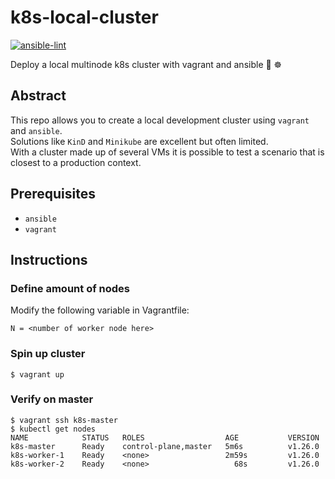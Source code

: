# k8s-local-cluster
[![ansible-lint](https://github.com/stackzoo/k8s-local-cluster/actions/workflows/ansible-lint.yml/badge.svg)](https://github.com/stackzoo/k8s-local-cluster/actions/workflows/ansible-lint.yml)

Deploy a local multinode k8s cluster with vagrant and ansible 🔧 ☸️

## Abstract
This repo allows you to create a local development cluster using `vagrant` and `ansible`.
<br/>
Solutions like `KinD` and `Minikube` are excellent but often limited.
<br/>
With a cluster made up of several VMs it is possible to test a scenario that is closest to a production context.

## Prerequisites
- `ansible`
- `vagrant`


## Instructions

### Define amount of nodes
Modify the following variable in Vagrantfile:
```
N = <number of worker node here>
```


### Spin up cluster
```
$ vagrant up
```

### Verify on master
```
$ vagrant ssh k8s-master
$ kubectl get nodes
NAME            STATUS   ROLES                  AGE           VERSION
k8s-master      Ready    control-plane,master   5m6s          v1.26.0
k8s-worker-1    Ready    <none>                 2m59s         v1.26.0
k8s-worker-2    Ready    <none>                   68s         v1.26.0
```
